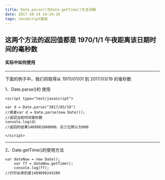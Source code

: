 ```yaml
---
title: Date.parse()与Date.getTime()方法详解
date: 2017-10-14 14:34:10
tags: JavaScript基础
---
```

## 这两个方法的返回值都是 1970/1/1 午夜距离该日期时间的毫秒数
#### 实际中如何使用


----------
下面的例子中，我们将取得从 1970/01/01 到 2017/03/19 的毫秒数

1、Date.parse()的 使用

```
<script type="text/javascript">

var d = Date.parse("2017/03/19")
//或者var d = Date.parse(new Date());
//返回当前时间毫秒数
console.log(d)
//返回的结果1489881600000，后三位默认为000

</script>
```


----------
2、Date.getTime()的使用方法

```
var dateNow = new Date();
	var ff = dateNow.getTime();
	console.log(ff);
//打印出来的是1489899243209
```